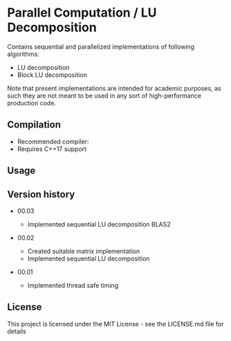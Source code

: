 # Parallel Computation / LU Decomposition

Contains sequential and parallelized implementations of following algorithms:

* LU decomposition
* Block LU decomposition

Note that present implementations are intended for academic purposes, as such they are not meant to be used in any sort of high-performance production code.

## Compilation

* Recommended compiler: <TODO>
* Requires C++17 support

## Usage

<TODO>

## Version history
* 00.03
    * Implemented sequential LU decomposition BLAS2

* 00.02
    * Created suitable matrix implementation
    * Implemented sequential LU decomposition

* 00.01
    * Implemented thread safe timing

## License

This project is licensed under the MIT License - see the LICENSE.md file for details